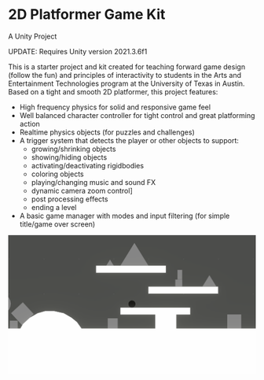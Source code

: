 # 2D Platformer Game Kit
A Unity Project

UPDATE: Requires Unity version 2021.3.6f1

This is a starter project and kit created for teaching forward game design (follow the fun) and principles of interactivity to students in the Arts and Entertainment Technologies program at the University of Texas in Austin. Based on a tight and smooth 2D platformer, this project features:
- High frequency physics for solid and responsive game feel
- Well balanced character controller for tight control and great platforming action
- Realtime physics objects (for puzzles and challenges)
- A trigger system that detects the player or other objects to support:
  - growing/shrinking objects
  - showing/hiding objects
  - activating/deactivating rigidbodies
  - coloring objects
  - playing/changing music and sound FX
  - dynamic camera zoom control]
  - post processing effects
  - ending a level
- A basic game manager with modes and input filtering (for simple title/game over screen)

![Alt text](Images/Screenshot.png?raw=true "Screenshot")
